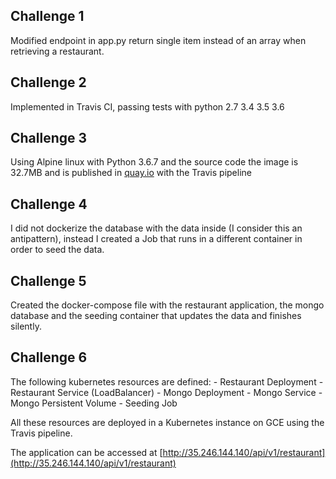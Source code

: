 ## Challenge 1
Modified endpoint in app.py return single item instead of an array when retrieving a restaurant.

## Challenge 2
Implemented in Travis CI, passing tests with python 2.7 3.4 3.5 3.6

## Challenge 3
Using Alpine linux with Python 3.6.7 and the source code the image is 32.7MB and is published in [quay.io](https://quay.io/repository/paurosello/challenge?tab=info) with the Travis pipeline

## Challenge 4
I did not dockerize the database with the data inside (I consider this an antipattern), instead I created a Job that runs in a different container in order to seed the data.

## Challenge 5
Created the docker-compose file with the restaurant application, the mongo database and the seeding container that updates the data and finishes silently.

## Challenge 6
The following kubernetes resources are defined:
    - Restaurant Deployment
    - Restaurant Service (LoadBalancer)
    - Mongo Deployment
    - Mongo Service
    - Mongo Persistent Volume
    - Seeding Job

All these resources are deployed in a Kubernetes instance on GCE using the Travis pipeline.

The application can be accessed at [http://35.246.144.140/api/v1/restaurant](http://35.246.144.140/api/v1/restaurant)